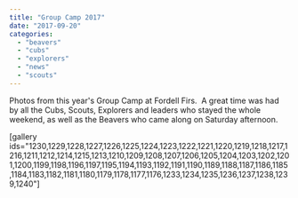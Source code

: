 ```yaml
---
title: "Group Camp 2017"
date: "2017-09-20"
categories: 
  - "beavers"
  - "cubs"
  - "explorers"
  - "news"
  - "scouts"
---
```


Photos from this year's Group Camp at Fordell Firs.  A great time was had by all the Cubs, Scouts, Explorers and leaders who stayed the whole weekend, as well as the Beavers who came along on Saturday afternoon.

\[gallery ids="1230,1229,1228,1227,1226,1225,1224,1223,1222,1221,1220,1219,1218,1217,1216,1211,1212,1214,1215,1213,1210,1209,1208,1207,1206,1205,1204,1203,1202,1201,1200,1199,1198,1196,1197,1195,1194,1193,1192,1191,1190,1189,1188,1187,1186,1185,1184,1183,1182,1181,1180,1179,1178,1177,1176,1233,1234,1235,1236,1237,1238,1239,1240"\]
